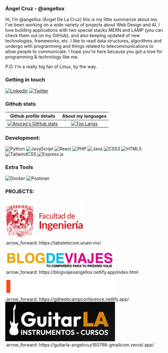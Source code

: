 ### Ángel Cruz - @angellox

Hi, I’m @angellox (Ángel De La Cruz) this is my little summarize about me. I've been working on a wide variety of projects about Web Design and AI. I love building applications with two special stacks MERN and LAMP (you can check them out on my GitHub), and also keeping updated of new technologies, frameworks, etc. I like to read data structures, algorithms and undergo with programming and things related to telecommunications to allow people to communicate. I hope you're here because you got a love for programming & technology like me.

P.D: I'm a really big fan of Linux, by the way. 

### Getting in touch
[![LinkedIn](https://img.shields.io/badge/linkedin-%230077B5.svg?style=for-the-badge&logo=linkedin&logoColor=white)](https://www.linkedin.com/in/angel-cruz77/)
[![Twitter](https://img.shields.io/badge/Twitter-%231DA1F2.svg?style=for-the-badge&logo=Twitter&logoColor=white)](https://twitter.com/angelo_cruzs)

### Github stats

Github profile details     |  About my languages
:-------------------------:|:-------------------------:
 [![Anurag's GitHub stats](https://github-readme-stats.vercel.app/api?username=angellox&show_icons=true&theme=tokyonight)](https://github.com/anuraghazra/github-readme-stats) | [![Top Langs](https://github-readme-stats.vercel.app/api/top-langs/?username=angellox&langs_count=8&layout=compact&theme=tokyonight)](https://github.com/anuraghazra/github-readme-stats)

### Development:
![Python](https://img.shields.io/badge/python-3670A0?style=for-the-badge&logo=python&logoColor=ffdd54)
![JavaScript](https://img.shields.io/badge/javascript-%23323330.svg?style=for-the-badge&logo=javascript&logoColor=%23F7DF1E)
![React](https://img.shields.io/badge/react-%2320232a.svg?style=for-the-badge&logo=react&logoColor=%2361DAFB)
![PHP](https://img.shields.io/badge/php-%23777BB4.svg?style=for-the-badge&logo=php&logoColor=white)
![Java](https://img.shields.io/badge/java-%23ED8B00.svg?style=for-the-badge&logo=java&logoColor=white)
![CSS3](https://img.shields.io/badge/css3-%231572B6.svg?style=for-the-badge&logo=css3&logoColor=white)
![HTML5](https://img.shields.io/badge/html5-%23E34F26.svg?style=for-the-badge&logo=html5&logoColor=white)
![TailwindCSS](https://img.shields.io/badge/tailwindcss-%2338B2AC.svg?style=for-the-badge&logo=tailwind-css&logoColor=white)
![Express.js](https://img.shields.io/badge/express.js-%23404d59.svg?style=for-the-badge&logo=express&logoColor=%2361DAFB)

### Extra Tools
![Docker](https://img.shields.io/badge/docker-%230db7ed.svg?style=for-the-badge&logo=docker&logoColor=white)
![Postman](https://camo.githubusercontent.com/879423585ed087f3c973857c43ba7e7d84f52c993d2c937055726339fbf921d9/68747470733a2f2f696d672e736869656c64732e696f2f62616467652f506f73746d616e2d4646364333373f7374796c653d666f722d7468652d6261646765266c6f676f3d506f73746d616e266c6f676f436f6c6f723d7768697465)

### PROJECTS: 
  <div style="padding: 10px 0;">
    <img src="https://github.com/angellox/icons_readme/blob/main/ingenieria_logo.png" width="250" alt="project #1"> <br>
    :arrow_forward: https://labstelecom.unam.mx/
  </div>
  
  <div style="padding: 10px 0;">
    <img src="https://github.com/angellox/icons_readme/blob/main/logo.png" width="350" alt="project #2"> <br>
    :arrow_forward: https://blogviajesangellox.netlify.app/index.html
  </div>
  
  <div style=="padding: 10px 0;">
    <img src="https://github.com/angellox/icons_readme/blob/main/logo.svg" width="350" alt="project #3"> <br>
    :arrow_forward: https://gdlwebcampconference.netlify.app/
  </div>
  
  <div style=="padding: 10px 0;">
    <img src="https://github.com/angellox/icons_readme/blob/main/guitarla.PNG" width="350" alt="project #4"> <br>
    :arrow_forward: https://guitarla-angelcruz160798-gmailcom.vercel.app/
  </div>

<!---
angellox/angellox is a ✨ special ✨ repository because its `README.md` (this file) appears on your GitHub profile.
You can click the Preview link to take a look at your changes.
--->

